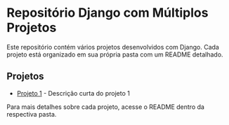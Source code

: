 # Repositório Django com Múltiplos Projetos

Este repositório contém vários projetos desenvolvidos com Django. Cada projeto está organizado em sua própria pasta com um README detalhado.

## Projetos

- [Projeto 1](./projeto1) - Descrição curta do projeto 1

Para mais detalhes sobre cada projeto, acesse o README dentro da respectiva pasta.
